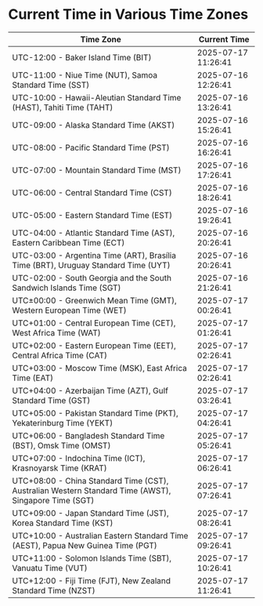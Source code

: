 # Current Time in Various Time Zones

| Time Zone | Current Time |
|-----------|--------------|
| UTC-12:00 - Baker Island Time (BIT) | 2025-07-17 11:26:41 |
| UTC-11:00 - Niue Time (NUT), Samoa Standard Time (SST) | 2025-07-16 12:26:41 |
| UTC-10:00 - Hawaii-Aleutian Standard Time (HAST), Tahiti Time (TAHT) | 2025-07-16 13:26:41 |
| UTC-09:00 - Alaska Standard Time (AKST) | 2025-07-16 15:26:41 |
| UTC-08:00 - Pacific Standard Time (PST) | 2025-07-16 16:26:41 |
| UTC-07:00 - Mountain Standard Time (MST) | 2025-07-16 17:26:41 |
| UTC-06:00 - Central Standard Time (CST) | 2025-07-16 18:26:41 |
| UTC-05:00 - Eastern Standard Time (EST) | 2025-07-16 19:26:41 |
| UTC-04:00 - Atlantic Standard Time (AST), Eastern Caribbean Time (ECT) | 2025-07-16 20:26:41 |
| UTC-03:00 - Argentina Time (ART), Brasília Time (BRT), Uruguay Standard Time (UYT) | 2025-07-16 20:26:41 |
| UTC-02:00 - South Georgia and the South Sandwich Islands Time (SGT) | 2025-07-16 21:26:41 |
| UTC±00:00 - Greenwich Mean Time (GMT), Western European Time (WET) | 2025-07-17 00:26:41 |
| UTC+01:00 - Central European Time (CET), West Africa Time (WAT) | 2025-07-17 01:26:41 |
| UTC+02:00 - Eastern European Time (EET), Central Africa Time (CAT) | 2025-07-17 02:26:41 |
| UTC+03:00 - Moscow Time (MSK), East Africa Time (EAT) | 2025-07-17 02:26:41 |
| UTC+04:00 - Azerbaijan Time (AZT), Gulf Standard Time (GST) | 2025-07-17 03:26:41 |
| UTC+05:00 - Pakistan Standard Time (PKT), Yekaterinburg Time (YEKT) | 2025-07-17 04:26:41 |
| UTC+06:00 - Bangladesh Standard Time (BST), Omsk Time (OMST) | 2025-07-17 05:26:41 |
| UTC+07:00 - Indochina Time (ICT), Krasnoyarsk Time (KRAT) | 2025-07-17 06:26:41 |
| UTC+08:00 - China Standard Time (CST), Australian Western Standard Time (AWST), Singapore Time (SGT) | 2025-07-17 07:26:41 |
| UTC+09:00 - Japan Standard Time (JST), Korea Standard Time (KST) | 2025-07-17 08:26:41 |
| UTC+10:00 - Australian Eastern Standard Time (AEST), Papua New Guinea Time (PGT) | 2025-07-17 09:26:41 |
| UTC+11:00 - Solomon Islands Time (SBT), Vanuatu Time (VUT) | 2025-07-17 10:26:41 |
| UTC+12:00 - Fiji Time (FJT), New Zealand Standard Time (NZST) | 2025-07-17 11:26:41 |
